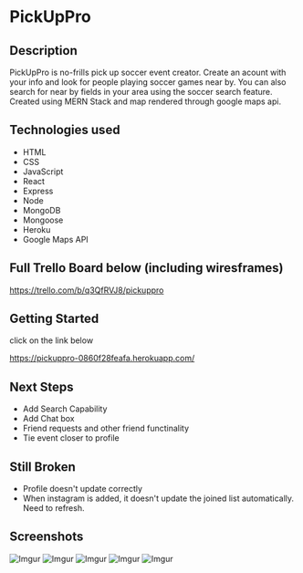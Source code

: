 # PickUpPro

## Description

PickUpPro is no-frills pick up soccer event creator. Create an acount with your info and look for people playing soccer games near by. You can also search for near by fields in your area using the soccer search feature. Created using MERN Stack and map rendered through google maps api.

## Technologies used

- HTML
- CSS
- JavaScript
- React
- Express
- Node
- MongoDB
- Mongoose
- Heroku
- Google Maps API

## Full Trello Board below (including wiresframes)

<https://trello.com/b/q3QfRVJ8/pickuppro>

## Getting Started

click on the link below

<https://pickuppro-0860f28feafa.herokuapp.com/>

## Next Steps

- Add Search Capability
- Add Chat box
- Friend requests and other friend functinality
- Tie event closer to profile

## Still Broken

- Profile doesn't update correctly
- When instagram is added, it doesn't update the joined list automatically. Need to refresh.

## Screenshots

 ![Imgur](https://i.imgur.com/aebbUtC.png)
 ![Imgur](https://i.imgur.com/SPueihB.png)
 ![Imgur](https://i.imgur.com/3hmwpzn.png)
 ![Imgur](https://i.imgur.com/avmgt2H.png)
 ![Imgur](https://i.imgur.com/j71nSQu.png)